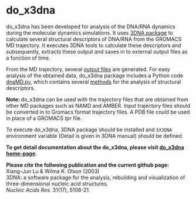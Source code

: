 do_x3dna
========

do\_x3dna has been developed for analysis of the DNA/RNA dynamics during the molecular dynamics simulations. It uses [3DNA package](http://x3dna.org) to calculate several structural descriptors of DNA/RNA from the GROMACS MD trajectory. It executes 3DNA tools to calculate these descriptors and subsequently, extracts these output and saves in to external output files as a function of time.

From the MD trajectory, several [output files](http://rjdkmr.github.io/do_x3dna/usage.html#output-files) are generated. For easy analysis of the obtained data, do\_x3dna package includes a Python code [dnaMD.py](https://github.com/rjdkmr/do_x3dna/blob/master/Python_API/dnaMD.py), which contains several [methods](http://rjdkmr.github.io/do_x3dna/apidoc.html) for the analysis of structural descriptors.


<strong> Note: </strong> do\_x3dna can be used with the trajectory files that are obtained from other MD packages such as NAMD and AMBER. Input trajectory files should be converted in to Gromacs format trajectory files. A PDB file could be used in place of a GROMACS _tpr_ file.

To execute do_x3dna, 3DNA package should be installed and `$X3DNA` environment variable (Detail is given in 3DNA manual) should be defined.

<strong> To get detail documentation about the do\_x3dna, please visit  [do\_x3dna home-page](http://rjdkmr.github.io/do_x3dna). </strong>


<strong> Please cite the follwoing publication and the current github page:</strong>               
Xiang-Jun Lu & Wilma K. Olson (2003)                                    
3DNA: a software package for the analysis, rebuilding and visualization 
of three-dimensional nucleic acid structures.                           
_Nucleic Acids Res._ 31(17), 5108-21.                                     
